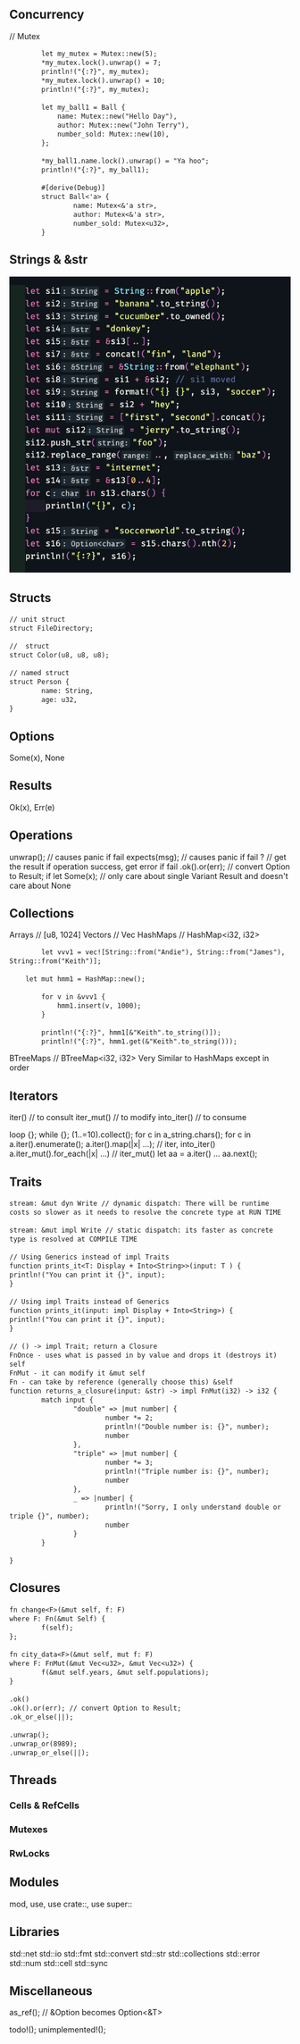 ## Concurrency

// Mutex

```
        let my_mutex = Mutex::new(5);
        *my_mutex.lock().unwrap() = 7;
        println!("{:?}", my_mutex);
        *my_mutex.lock().unwrap() = 10;
        println!("{:?}", my_mutex);

        let my_ball1 = Ball {
            name: Mutex::new("Hello Day"),
            author: Mutex::new("John Terry"),
            number_sold: Mutex::new(10),
        };

        *my_ball1.name.lock().unwrap() = "Ya hoo";
        println!("{:?}", my_ball1);

        #[derive(Debug)]
        struct Ball<'a> {
                name: Mutex<&'a str>,
                author: Mutex<&'a str>,
                number_sold: Mutex<u32>,
        }
```

## Strings & &str

![Strings and &str](./src/strings.png)

## Structs

```
// unit struct
struct FileDirectory;

//  struct
struct Color(u8, u8, u8);

// named struct
struct Person {
        name: String,
        age: u32,
}
```

## Options

Some(x), None

## Results

Ok(x), Err(e)

## Operations

unwrap(); // causes panic if fail
expects(msg); // causes panic if fail
? // get the result if operation success, get error if fail
.ok().or(err); // convert Option to Result;
if let Some(x); // only care about single Variant Result and doesn't care about None

## Collections

Arrays // [u8, 1024]
Vectors // Vec<i32>
HashMaps // HashMap<i32, i32>

```
        let vvv1 = vec![String::from("Andie"), String::from("James"), String::from("Keith")];

	let mut hmm1 = HashMap::new();

        for v in &vvv1 {
            hmm1.insert(v, 1000);
        }

        println!("{:?}", hmm1[&"Keith".to_string()]);
        println!("{:?}", hmm1.get(&"Keith".to_string()));
```

BTreeMaps // BTreeMap<i32, i32> Very Similar to HashMaps except in order

## Iterators

iter() // to consult
iter_mut() // to modify
into_iter() // to consume

loop {};
while {};
(1..=10).collect();
for c in a_string.chars();
for c in a.iter().enumerate();
a.iter().map(|x| ...); // iter, into_iter()
a.iter_mut().for_each(|x| ...) // iter_mut()
let aa = a.iter() ... aa.next();

## Traits

```
stream: &mut dyn Write // dynamic dispatch: There will be runtime costs so slower as it needs to resolve the concrete type at RUN TIME

stream: &mut impl Write // static dispatch: its faster as concrete type is resolved at COMPILE TIME

// Using Generics instead of impl Traits
function prints_it<T: Display + Into<String>>(input: T ) {
println!("You can print it {}", input);
}

// Using impl Traits instead of Generics
function prints_it(input: impl Display + Into<String>) {
println!("You can print it {}", input);
}

// () -> impl Trait; return a Closure
FnOnce - uses what is passed in by value and drops it (destroys it) self
FnMut - it can modify it &mut self
Fn - can take by reference (generally choose this) &self
function returns_a_closure(input: &str) -> impl FnMut(i32) -> i32 {
        match input {
                "double" => |mut number| {
                        number *= 2;
                        println!("Double number is: {}", number);
                        number
                },
                "triple" => |mut number| {
                        number *= 3;
                        println!("Triple number is: {}", number);
                        number
                },
                _ => |number| {
                        println!("Sorry, I only understand double or triple {}", number);
                        number
                }
        }

}

```

## Closures

```
fn change<F>(&mut self, f: F)
where F: Fn(&mut Self) {
        f(self);
};

fn city_data<F>(&mut self, mut f: F)
where F: FnMut(&mut Vec<u32>, &mut Vec<u32>) {
        f(&mut self.years, &mut self.populations);
}

.ok()
.ok().or(err); // convert Option to Result;
.ok_or_else(||);

.unwrap();
.unwrap_or(8989);
.unwrap_or_else(||);
```

## Threads

### Cells & RefCells

### Mutexes

### RwLocks

## Modules

mod, use, use crate::, use super::

## Libraries

std::net
std::io
std::fmt
std::convert
std::str
std::collections
std::error
std::num
std::cell
std::sync

## Miscellaneous

as_ref(); // &Option<T> becomes Option<&T>

todo!();
unimplemented!();
